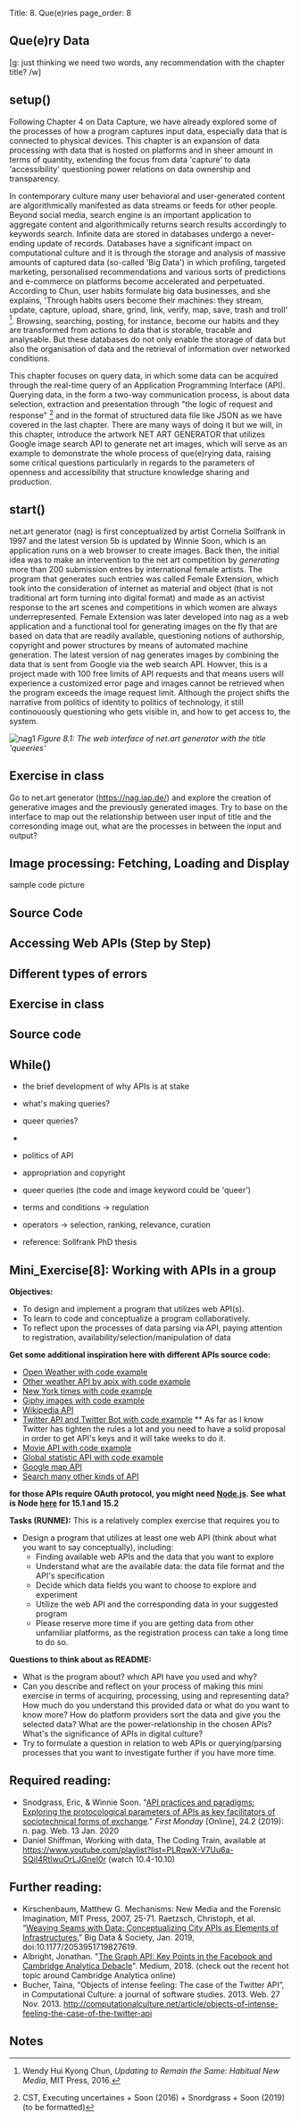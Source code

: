 Title: 8. Que(e)ries
page_order: 8

## Que(e)ry Data
[g: just thinking we need two words, any recommendation with the chapter title? /w]

## setup() 
Following Chapter 4 on Data Capture, we have already explored some of the processes of how a program captures input data, especially data that is connected to physical devices. This chapter is an expansion of data processing with data that is hosted on platforms and in sheer amount in terms of quantity, extending the focus from data 'capture' to data 'accessibility' questioning power relations on data ownership and transparency.

In contemporary culture many user behavioral and user-generated content are algorithmically manifested as data streams or feeds for other people. Beyond social media, search engine is an important application to aggregate content and algorithmically returns search results accordingly to keywords search. Infinite data are stored in databases undergo a never-ending update of records. Databases have a significant impact on computational culture and it is through the storage and analysis of massive amounts of captured data (so-called 'Big Data') in which profiling, targeted marketing, personalised recommendations and various sorts of predictions and e-commerce on platforms become accelerated and perpetuated. According to Chun, user habits formulate big data businesses, and she explains, 'Through habits users become their machines: they stream, update, capture, upload, share, grind, link, verify, map, save, trash and troll' [^chun]. Browsing, searching, posting, for instance, become our habits and they are transformed from actions to data that is storable, tracable and analysable. But these databases do not only enable the storage of data but also the organisation of data and the retrieval of information over networked conditions. 

This chapter focuses on query data, in which some data can be acquired through the real-time query of an Application Programming Interface (API). Querying data, in the form a two-way communication process, is about data selection, extraction and presentation through "the logic of request and response" [^api] and in the format of structured data file like JSON as we have covered in the last chapter. There are many ways of doing it but we will, in this chapter, introduce the artwork NET ART GENERATOR that utilizes Google image search API to generate net art images, which will serve as an example to demonstrate the whole process of que(e)rying data, raising some critical questions particularly in regards to the parameters of openness and accessibility that structure knowledge sharing and production. 

## start()
net.art generator (nag) is first conceptualized by artist Cornelia Sollfrank in 1997 and the latest version 5b is updated by Winnie Soon, which is an application runs on a web browser to create images. Back then, the initial idea was to make an intervention to the net art competition by *generating* more than 200 submission entres by international female artists. The program that generates such entries was called Female Extension, which took into the consideration of internet as material and object (that is not traditional art form turning into digital format) and made as an activist response to the art scenes and competitions in which women are always underrepresented. Female Extension was later developed into nag as a web application and a functional tool for generating images on the fly that are based on data that are readily available, questioning notions of authorship, copyright and power structures by means of automated machine generation. The latest version of nag generates images by combining the data that is sent from Google via the web search API. Howver, this is a project made with 100 free limits of API requests and that means users will experience a customized error page and images cannot be retrieved when the program exceeds the image request limit. Although the project shifts the narrative from politics of identity to politics of technology, it still continouously questioning who gets visible in, and how to get access to, the system. 


![nag1](ch8_1.png)
*Figure 8.1: The web interface of net.art generator with the title 'queeries'*

## Exercise in class
Go to net.art generator (https://nag.iap.de/) and explore the creation of generative images and the previously generated images. Try to base on the interface to map out the relationship between user input of title and the corresonding image out, what are the processes in between the input and output? 

## Image processing: Fetching, Loading and Display

sample code picture 

## Source Code 

## Accessing Web APIs (Step by Step) 

## Different types of errors 

## Exercise in class

## Source code 

## While()

- the brief development of why APIs is at stake
- what's making queries? 
- queer queries? 
- 
- politics of API
- appropriation and copyright
- queer queries (the code and image keyword could be 'queer')
- terms and conditions -> regulation
- operators -> selection, ranking, relevance, curation

- reference:
Sollfrank PhD thesis 

## Mini_Exercise[8]: Working with APIs in a group

**Objectives:**
- To design and implement a program that utilizes web API(s).
- To learn to code and conceptualize a program collaboratively.
- To reflect upon the processes of data parsing via API, paying attention to registration, availability/selection/manipulation of data

**Get some additional inspiration here with different APIs source code:**
- [Open Weather with code example](https://www.youtube.com/watch?v=ecT42O6I_WI)
- [Other weather API by apix with code example](https://p5js.org/examples/hello-p5-weather.html)
- [New York times with code example](https://www.youtube.com/watch?v=IMne3LY4bks&list=PLRqwX-V7Uu6a-SQiI4RtIwuOrLJGnel0r&index=9)
- [Giphy images with code example](https://www.youtube.com/watch?v=mj8_w11MvH8&index=10&list=PLRqwX-V7Uu6a-SQiI4RtIwuOrLJGnel0r)
- [Wikipedia API](https://www.youtube.com/watch?v=RPz75gcHj18)
- [Twitter API and Twitter Bot with code example](http://shiffman.net/a2z/twitter-bots/) ** As far as I know Twitter has tighten the rules a lot and you need to have a solid proposal in order to get API's keys and it will take weeks to do it.
- [Movie API with code example](https://itp.nyu.edu/classes/cc-s16/movie-api-data/)
- [Global statistic API with code example](https://itp.nyu.edu/classes/cc-s16/inqubu-global-statistics-api/)
- [Google map API](https://developers.google.com/maps/documentation/javascript/)
- [Search many other kinds of API](https://www.programmableweb.com/)

**for those APIs require OAuth protocol, you might need [Node.js](https://nodejs.org/en/). See what is Node [here](https://www.youtube.com/watch?v=RF5_MPSNAtU&index=1&list=PLRqwX-V7Uu6atTSxoRiVnSuOn6JHnq2yV) for 15.1 and 15.2**

**Tasks (RUNME):**
This is a relatively complex exercise that requires you to
  - Design a program that utilizes at least one web API (think about what you want to say conceptually), including:
    - Finding available web APIs and the data that you want to explore 
    - Understand what are the available data: the data file format and the API's specification
    - Decide which data fields you want to choose to explore and experiment
    - Utilize the web API and the corresponding data in your suggested program
    - Please reserve more time if you are getting data from other unfamiliar platforms, as the registration process can take a long time to do so.

**Questions to think about as README:**
- What is the program about? which API have you used and why?
- Can you describe and reflect on your process of making this mini exercise in terms of acquiring, processing, using and representing data? How much do you understand this provided data or what do you want to know more? How do platform providers sort the data and give you the selected data? What are the power-relationship in the chosen APIs? What's the significance of APIs in digital culture?
- Try to formulate a question in relation to web APIs or querying/parsing processes that you want to investigate further if you have more time.  

## Required reading:
- Snodgrass, Eric, & Winnie Soon. "[API practices and paradigms: Exploring the protocological parameters of APIs as key facilitators of sociotechnical forms of exchange](https://firstmonday.org/ojs/index.php/fm/article/view/9553/7721)." *First Monday* [Online], 24.2 (2019): n. pag. Web. 13 Jan. 2020 
- Daniel Shiffman, Working with data, The Coding Train, available at https://www.youtube.com/playlist?list=PLRqwX-V7Uu6a-SQiI4RtIwuOrLJGnel0r (watch 10.4-10.10)

## Further reading:
- Kirschenbaum, Matthew G. Mechanisms: New Media and the Forensic Imagination, MIT Press, 2007, 25-71.
Raetzsch, Christoph, et al. “[Weaving Seams with Data: Conceptualizing City APIs as Elements of Infrastructures.](https://journals.sagepub.com/doi/full/10.1177/2053951719827619)” Big Data & Society, Jan. 2019, doi:10.1177/2053951719827619.
- Albright, Jonathan. "[The Graph API: Key Points in the Facebook and Cambridge Analytica Debacle](https://medium.com/tow-center/the-graph-api-key-points-in-the-facebook-and-cambridge-analytica-debacle-b69fe692d747)". Medium, 2018. (check out the recent hot topic around Cambridge Analytica online)
- Bucher, Taina, “Objects of intense feeling: The case of the Twitter API”, in Computational Culture: a journal of software studies. 2013. Web. 27 Nov. 2013. http://computationalculture.net/article/objects-of-intense-feeling-the-case-of-the-twitter-api

## Notes

[^chun]: Wendy Hui Kyong Chun, *Updating to Remain the Same: Habitual New Media*, MIT Press, 2016.

[^api]: CST, Executing uncertaines + Soon (2016) + Snordgrass + Soon (2019) (to be formatted)
